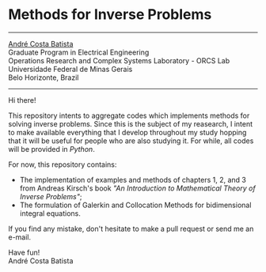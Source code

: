 # Methods for Inverse Problems

***

[André Costa Batista](mailto:andre-costa@ufmg.br)  
Graduate Program in Electrical Engineering  
Operations Research and Complex Systems Laboratory - ORCS Lab  
Universidade Federal de Minas Gerais  
Belo Horizonte, Brazil  

***

Hi there!  

This repository intents to aggregate codes which implements methods for solving inverse problems. Since this is the subject of my reasearch, I intent to make available everything that I develop throughout my study hopping that it will be useful for people who are also studying it. For while, all codes will be provided in _Python_.  

For now, this repository contains:  

- The implementation of examples and methods of chapters 1, 2, and 3 from Andreas Kirsch's book _"An Introduction to Mathematical Theory of Inverse Problems"_;  
- The formulation of Galerkin and Collocation Methods for bidimensional integral equations.  

If you find any mistake, don't hesitate to make a pull request or send me an e-mail.  

Have fun!  
André Costa Batista

